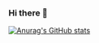 ### Hi there 👋

[![Anurag's GitHub stats](https://github-readme-stats.vercel.app/api??username=benastro&show_icons=true&theme=chartreuse-dark)](https://github.com/anuraghazra/github-readme-stats)
